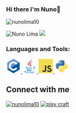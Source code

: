 ### Hi there I'm Nuno👋

<p align="left"> <img src="https://komarev.com/ghpvc/?username=nunolima10&label=Profile%20views&color=0eb421&style=flat" alt="nunolima10" /> </p>


<div>
<img align="" height='150px' src="https://github-readme-stats.vercel.app/api?username=NunoLima10&hide_title=true&show_icons=true&theme=dark" alt="Nuno Lima" />
<img align="" height='150px' src="https://github-readme-stats.vercel.app/api/top-langs/?username=NunoLima10&langs_count=10&hide_title=false&layout=compact&theme=dark&count_private=true&hide=css,html" />
 </div>

<h3 align="left">Languages and Tools:</h3>
<p align="left"> <a href="https://www.cprogramming.com/" target="_blank" rel="noreferrer"> 

<img src="https://raw.githubusercontent.com/devicons/devicon/master/icons/c/c-original.svg" alt="c" width="40" height="40"/> </a> <a href="https://www.java.com" target="_blank" rel="noreferrer"> <img src="https://raw.githubusercontent.com/devicons/devicon/master/icons/java/java-original.svg" alt="java" width="40" height="40"/>
</a> <a href="https://developer.mozilla.org/en-US/docs/Web/JavaScript" target="_blank" rel="noreferrer"> <img src="https://raw.githubusercontent.com/devicons/devicon/master/icons/javascript/javascript-original.svg" alt="javascript" width="40" height="40"/> </a> <a href="https://www.python.org" target="_blank" rel="noreferrer"> <img src="https://raw.githubusercontent.com/devicons/devicon/master/icons/python/python-original.svg" alt="python" width="40" height="40"/> </a> </p>



<div>
  <h2  >Connect with me</h2>
<a href="https://instagram.com/nunolima10" target="blank"><img align="center" src="https://raw.githubusercontent.com/rahuldkjain/github-profile-readme-generator/master/src/images/icons/Social/instagram.svg" alt="nunolima10" height="35" width="45" /></a>
<a href="https://www.youtube.com/c/NunoLima10" target="blank"><img align="center" src="https://raw.githubusercontent.com/rahuldkjain/github-profile-readme-generator/master/src/images/icons/Social/youtube.svg" alt="play craft" height="40" width="50" /></a>
 </div>
 
 
<!--

**NunoLima10/NunoLima10** is a ✨ _special_ ✨ repository because its `README.md` (this file) appears on your GitHub profile.

Here are some ideas to get you started:

- 🔭 I’m currently working on ...
- 🌱 I’m currently learning ...
- 👯 I’m looking to collaborate on ...
- 🤔 I’m looking for help with ...
- 💬 Ask me about ...
- 📫 How to reach me: ...
- 😄 Pronouns: ...
- ⚡ Fun fact: ...
-->
